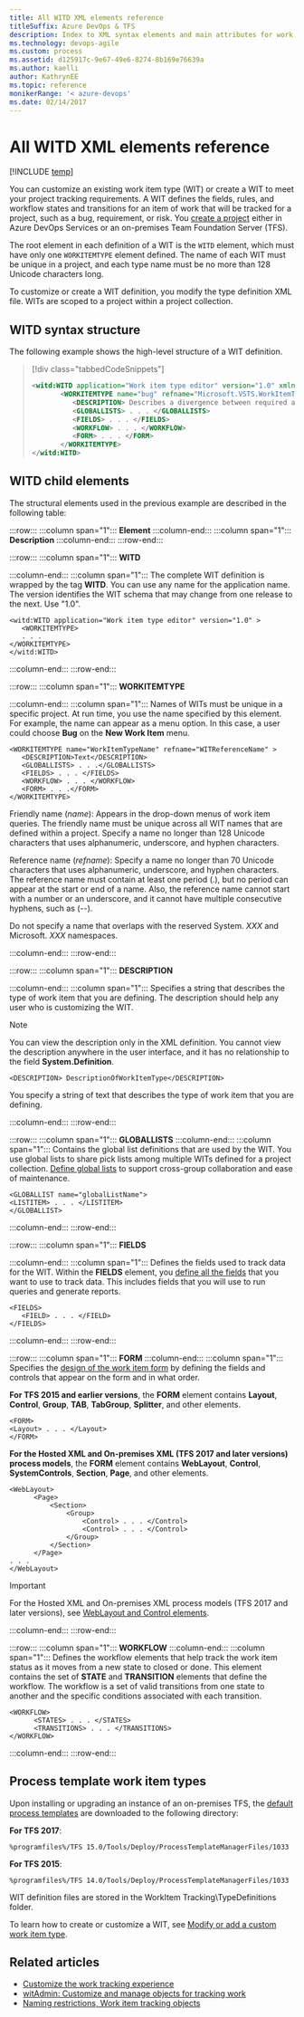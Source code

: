 ```yaml
---
title: All WITD XML elements reference
titleSuffix: Azure DevOps & TFS
description: Index to XML syntax elements and main attributes for work item tracking for Team Foundation Server 
ms.technology: devops-agile
ms.custom: process
ms.assetid: d125917c-9e67-49e6-8274-8b169e76639a
ms.author: kaelli
author: KathrynEE
ms.topic: reference
monikerRange: '< azure-devops'
ms.date: 02/14/2017
---
```


# All WITD XML elements reference

[!INCLUDE [temp](../../includes/customization-phase-0-and-1-plus-version-header.md)] 

You can customize an existing work item type (WIT) or create a WIT to meet your project tracking requirements. A WIT defines the fields, rules, and workflow states and transitions for an item of work that will be tracked for a project, such as a bug, requirement, or risk. You [create a project](../../organizations/projects/create-project.md) either in Azure DevOps Services or an on-premises Team Foundation Server (TFS).  

 The root element in each definition of a WIT is the `WITD` element, which must have only one `WORKITEMTYPE` element defined. The name of each WIT must be unique in a project, and each type name must be no more than 128 Unicode characters long.  

 To customize or create a WIT definition, you modify the type definition XML file. WITs are scoped to a project within a project collection.  

<a name="SyntaxStructure"></a> 

##  WITD syntax structure  

 The following example shows the high-level structure of a WIT definition.  

> [!div class="tabbedCodeSnippets"]
> ```XML 
> <witd:WITD application="Work item type editor" version="1.0" xmlns:witd="http://schemas.microsoft.com/VisualStudio/2008/workitemtracking/typedef">  
>        <WORKITEMTYPE name="bug" refname="Microsoft.VSTS.WorkItemTypes.Bug">  
>           <DESCRIPTION> Describes a divergence between required and actual behavior, and tracks the work done to correct the defect and verify the correction.</DESCRIPTION>  
>           <GLOBALLISTS> . . . </GLOBALLISTS>  
>           <FIELDS> . . . </FIELDS>  
>           <WORKFLOW> . . . </WORKFLOW>  
>           <FORM> . . . </FORM>  
>        </WORKITEMTYPE>  
> </witd:WITD>  
> ```  

<a name="ChildElements"></a> 

## WITD child elements  

The structural elements used in the previous example are described in the following table:  


:::row:::
   :::column span="1":::
   **Element**
   :::column-end:::
   :::column span="1":::
   **Description**
   :::column-end:::
:::row-end:::

:::row:::
   :::column span="1":::
   **WITD**

   :::column-end:::
   :::column span="1":::
   The complete WIT definition is wrapped by the tag **WITD**. You can use any name for the application name. The version identifies the WIT schema that may change from one release to the next. Use "1.0".

   ```
   <witd:WITD application="Work item type editor" version="1.0" >  
      <WORKITEMTYPE>   
      . . .  
   </WORKITEMTYPE>  
   </witd:WITD>
   ```
   :::column-end:::
:::row-end:::

:::row:::
   :::column span="1":::
   **WORKITEMTYPE**

   :::column-end:::
   :::column span="1":::
   Names of WITs must be unique in a specific project. At run time, you use the name specified by this element. For example, the name can appear as a menu option. In this case, a user could choose **Bug** on the **New Work Item** menu. 

   ```
   <WORKITEMTYPE name="WorkItemTypeName" refname="WITReferenceName" >  
      <DESCRIPTION>Text</DESCRIPTION>  
      <GLOBALLISTS> . . .</GLOBALLISTS>  
      <FIELDS> . . . </FIELDS>  
      <WORKFLOW> . . . </WORKFLOW>  
      <FORM> . . .</FORM>  
   </WORKITEMTYPE>
   ```
   Friendly name (*name*): Appears in the drop-down menus of work item queries. The friendly name must be unique across all WIT names that are defined within a project.  Specify a name no longer than 128 Unicode characters that uses alphanumeric, underscore, and hyphen characters.  

   Reference name (*refname*): Specify a name no longer than 70 Unicode characters that uses alphanumeric, underscore, and hyphen characters. The reference name must contain at least one period (.), but no period can appear at the start or end of a name. Also, the reference name cannot start with a number or an underscore, and it cannot have multiple consecutive hyphens, such as (--).  
   
   Do not specify a name that overlaps with the reserved System. *XXX* and Microsoft. *XXX* namespaces. 

   :::column-end:::
:::row-end:::

:::row:::
   :::column span="1":::
   **DESCRIPTION**

   :::column-end:::
   :::column span="1":::
   Specifies a string that describes the type of work item that you are defining. The description should help any user who is customizing the WIT.

   > [!NOTE]
   > You can view the description only in the XML definition. You cannot view the description anywhere in the user interface, and it has no relationship to the field **System.Definition**.
   
   ```
   <DESCRIPTION> DescriptionOfWorkItemType</DESCRIPTION>
   ```
   You specify a string of text that describes the type of work item that you are defining. 

   :::column-end:::
:::row-end:::

:::row:::
   :::column span="1":::
   **GLOBALLISTS**
   :::column-end:::
   :::column span="1":::
   Contains the global list definitions that are used by the WIT. You use global lists to share pick lists among multiple WITs defined for a project collection. [Define global lists](define-global-lists.md) to support cross-group collaboration and ease of maintenance. 

   ```
   <GLOBALLIST name="globalListName">   
   <LISTITEM> . . . </LISTITEM>  
   </GLOBALLIST>  
   ```
   :::column-end:::
:::row-end:::

:::row:::
   :::column span="1":::
   **FIELDS**

   :::column-end:::
   :::column span="1":::
   Defines the fields used to track data for the WIT. Within the **FIELDS** element, you [define all the fields](field-definition-element-reference.md) that you want to use to track data. This includes fields that you will use to run queries and generate reports. 

   ```
   <FIELDS>   
      <FIELD> . . . </FIELD>  
   </FIELDS>
   ```
   :::column-end:::
:::row-end:::

:::row:::
   :::column span="1":::
   **FORM**
   :::column-end:::
   :::column span="1":::
   Specifies the  [design of the work item form](design-work-item-form.md) by defining the fields and controls that appear on the form and in what order.

   **For TFS 2015 and earlier versions**, the **FORM** element contains **Layout**, **Control**, **Group**, **TAB**, **TabGroup**, **Splitter**, and other elements. 

   ```
   <FORM>   
   <Layout> . . . </Layout>  
   </FORM>  
   ```
   **For the Hosted XML and On-premises XML (TFS 2017 and later versions) process models**, the **FORM** element contains **WebLayout**, **Control**, **SystemControls**, **Section**, **Page**,  and other elements. 

   ```
   <WebLayout> 
         <Page>  
             <Section>  
                 <Group>  
                     <Control> . . . </Control>
                     <Control> . . . </Control>
                 </Group>
             </Section>
         </Page>
   . . .
   </WebLayout>
   ```
   > [!IMPORTANT]   
   > For the Hosted XML and On-premises XML process models (TFS 2017 and later versions), see [WebLayout and Control elements](weblayout-xml-elements.md). 
   
   :::column-end:::
:::row-end:::

:::row:::
   :::column span="1":::
   **WORKFLOW**
   :::column-end:::
   :::column span="1":::
   Defines the workflow elements that help track the work item status as it moves from a new state to closed or done. This element contains the set of **STATE** and **TRANSITION** elements that define the workflow. The workflow is a set of valid transitions from one state to another and the specific conditions associated with each transition.

   ```
   <WORKFLOW>  
         <STATES> . . . </STATES>  
         <TRANSITIONS> . . . </TRANSITIONS>  
   </WORKFLOW>  
   ```
   :::column-end:::
:::row-end:::


<a name="PredefinedWITs"></a> 

## Process template work item types  

Upon installing or upgrading an instance of an on-premises TFS, the [default process templates](../../boards/work-items/guidance/choose-process.md) are downloaded to the following directory:  

**For TFS 2017**: 
```  
%programfiles%/TFS 15.0/Tools/Deploy/ProcessTemplateManagerFiles/1033
```  

**For TFS 2015**: 
```  
%programfiles%/TFS 14.0/Tools/Deploy/ProcessTemplateManagerFiles/1033
```  

WIT definition files are stored in the WorkItem Tracking\TypeDefinitions folder.  

To learn how to create or customize a WIT, see [Modify or add a custom work item type](../add-modify-wit.md).  

## Related articles 

-  [Customize the work tracking experience](../customize-work.md)  
-  [witAdmin: Customize and manage objects for tracking work](../witadmin/witadmin-customize-and-manage-objects-for-tracking-work.md)  
-  [Naming restrictions, Work item tracking objects](../../organizations/settings/naming-restrictions.md)